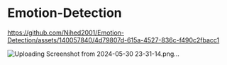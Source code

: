# Emotion-Detection


https://github.com/Nihed2001/Emotion-Detection/assets/140057840/4d79807d-615a-4527-836c-f490c2fbacc1

![Uploading Screenshot from 2024-05-30 23-31-14.png…]()
